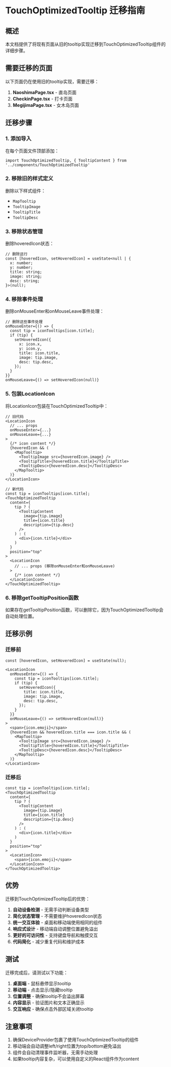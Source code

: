 # TouchOptimizedTooltip 迁移指南

## 概述

本文档提供了将现有页面从旧的tooltip实现迁移到TouchOptimizedTooltip组件的详细步骤。

## 需要迁移的页面

以下页面仍在使用旧的tooltip实现，需要迁移：

1. **NaoshimaPage.tsx** - 直岛页面
2. **CheckinPage.tsx** - 打卡页面  
3. **MegijimaPage.tsx** - 女木岛页面

## 迁移步骤

### 1. 添加导入

在每个页面文件顶部添加：

```tsx
import TouchOptimizedTooltip, { TooltipContent } from '../components/TouchOptimizedTooltip'
```

### 2. 移除旧的样式定义

删除以下样式组件：
- `MapTooltip`
- `TooltipImage` 
- `TooltipTitle`
- `TooltipDesc`

### 3. 移除状态管理

删除hoveredIcon状态：
```tsx
// 删除这行
const [hoveredIcon, setHoveredIcon] = useState<null | {
  x: number;
  y: number;
  title: string;
  image: string;
  desc: string;
}>(null);
```

### 4. 移除事件处理

删除onMouseEnter和onMouseLeave事件处理：
```tsx
// 删除这些事件处理
onMouseEnter={() => {
  const tip = iconTooltips[icon.title];
  if (tip) {
    setHoveredIcon({
      x: icon.x,
      y: icon.y,
      title: icon.title,
      image: tip.image,
      desc: tip.desc,
    });
  }
}}
onMouseLeave={() => setHoveredIcon(null)}
```

### 5. 包装LocationIcon

将LocationIcon包装在TouchOptimizedTooltip中：

```tsx
// 旧代码
<LocationIcon
  // ... props
  onMouseEnter={...}
  onMouseLeave={...}
>
  {/* icon content */}
  {hoveredIcon && (
    <MapTooltip>
      <TooltipImage src={hoveredIcon.image} />
      <TooltipTitle>{hoveredIcon.title}</TooltipTitle>
      <TooltipDesc>{hoveredIcon.desc}</TooltipDesc>
    </MapTooltip>
  )}
</LocationIcon>

// 新代码
const tip = iconTooltips[icon.title];
<TouchOptimizedTooltip
  content={
    tip ? (
      <TooltipContent
        image={tip.image}
        title={icon.title}
        description={tip.desc}
      />
    ) : (
      <div>{icon.title}</div>
    )
  }
  position="top"
>
  <LocationIcon
    // ... props (移除onMouseEnter和onMouseLeave)
  >
    {/* icon content */}
  </LocationIcon>
</TouchOptimizedTooltip>
```

### 6. 移除getTooltipPosition函数

如果存在getTooltipPosition函数，可以删除它，因为TouchOptimizedTooltip会自动处理位置。

## 迁移示例

### 迁移前
```tsx
const [hoveredIcon, setHoveredIcon] = useState(null);

<LocationIcon
  onMouseEnter={() => {
    const tip = iconTooltips[icon.title];
    if (tip) {
      setHoveredIcon({
        title: icon.title,
        image: tip.image,
        desc: tip.desc,
      });
    }
  }}
  onMouseLeave={() => setHoveredIcon(null)}
>
  <span>{icon.emoji}</span>
  {hoveredIcon && hoveredIcon.title === icon.title && (
    <MapTooltip>
      <TooltipImage src={hoveredIcon.image} />
      <TooltipTitle>{hoveredIcon.title}</TooltipTitle>
      <TooltipDesc>{hoveredIcon.desc}</TooltipDesc>
    </MapTooltip>
  )}
</LocationIcon>
```

### 迁移后
```tsx
const tip = iconTooltips[icon.title];
<TouchOptimizedTooltip
  content={
    tip ? (
      <TooltipContent
        image={tip.image}
        title={icon.title}
        description={tip.desc}
      />
    ) : (
      <div>{icon.title}</div>
    )
  }
  position="top"
>
  <LocationIcon>
    <span>{icon.emoji}</span>
  </LocationIcon>
</TouchOptimizedTooltip>
```

## 优势

迁移到TouchOptimizedTooltip后的优势：

1. **自动设备检测** - 无需手动判断设备类型
2. **简化状态管理** - 不需要维护hoveredIcon状态
3. **统一交互体验** - 桌面和移动端使用相同的组件
4. **响应式设计** - 移动端自动调整位置避免溢出
5. **更好的可访问性** - 支持键盘导航和触摸交互
6. **代码简化** - 减少重复代码和维护成本

## 测试

迁移完成后，请测试以下功能：

1. **桌面端** - 鼠标悬停显示tooltip
2. **移动端** - 点击显示/隐藏tooltip
3. **位置调整** - 确保tooltip不会溢出屏幕
4. **内容显示** - 验证图片和文本正确显示
5. **交互响应** - 确保点击外部区域关闭tooltip

## 注意事项

1. 确保DeviceProvider包裹了使用TouchOptimizedTooltip的组件
2. 移动端会自动调整left/right位置为top/bottom避免溢出
3. 组件会自动清理事件监听器，无需手动处理
4. 如果tooltip内容复杂，可以使用自定义的React组件作为content 